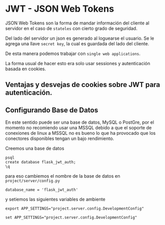 # JWT - JSON Web Tokens

JSON Web Tokens son la forma de mandar información del cliente al servidor en el caso de `stateles` con cierto grado de seguridad.


Del lado del servidor un json es generado al loguearse el usuario. Se le agrega una llave `secret key`, la cual es guardada del lado del cliente.

De esta manera podemos trabajar con `single web applications`.

La forma usual de hacer esto era solo usar sessiones y autenticación basada en cookies.

## Ventajas y desvejas de cookies sobre JWT para autenticación.

## Configurando Base  de Datos

En este sentido puede ser una base de datos, MySQL o PostGre, por el momento no recomiendo usar una MSSQL debido a que el soporte de conexiones
de linux a MSSQL no es bueno lo que ha provocado que los conectores disponibles tengan un bajo rendimiento.

Creemos una base de datos

```
psql
create database flask_jwt_auth;
\q
```

para eso cambiemos el nombre de la base de datos en `project/server/config.py`
```
database_name = 'flask_jwt_auth'
```
y setiemos las siguientes variables de ambiente 

```linux
export APP_SETTINGS="project.server.config.DevelopmentConfig"
```
```windows
set APP_SETTINGS="project.server.config.DevelopmentConfig"
```







